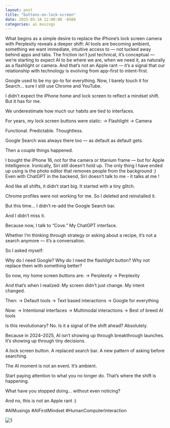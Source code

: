 ```yaml
---
layout: post
title: "buttons-on-lock-screen"
date: 2025-05-18 12:00:00 -0500
categories: ai musings
---
```


What begins as a simple desire to replace the iPhone’s lock screen camera with Perplexity reveals a deeper shift: AI tools are becoming ambient, something we want immediate, intuitive access to — not tucked away behind apps and tabs. The friction isn’t just technical, it’s conceptual — we’re starting to expect AI to be where we are, when we need it, as naturally as a flashlight or camera. And that’s not an Apple rant — it’s a signal that our relationship with technology is evolving from app-first to intent-first.


Google used to be my go-to for everything.
Now, I barely touch it for Search... sure I still use Chrome and YouTube.

I didn’t expect the iPhone home and lock screen to reflect a mindset shift. But it has for me.

We underestimate how much our habits are tied to interfaces.

For years, my lock screen buttons were static:
→ Flashlight
→ Camera

Functional. Predictable. Thoughtless.

Google Search was always there too — as default as default gets.

Then a couple things happened.

I bought the iPhone 16, not for the camera or titanium frame — but for Apple Intelligence.
Ironically, Siri still doesn’t hold up.
The only thing I have ended up using is the photo editor that removes people from the background :)
Even with ChatGPT in the backend, Siri doesn’t talk to me - it talks at me !

And like all shifts, it didn’t start big.
It started with a tiny glitch.

Chrome profiles were not working for me.
So I deleted and reinstalled it.

But this time…
I didn’t re-add the Google Search bar.

And I didn’t miss it.

Because now, I talk to “Cove.”
My ChatGPT interface.

Whether I’m thinking through strategy or asking about a recipe, it’s not a search anymore — it’s a conversation.

So I asked myself:

Why do I need Google?
Why do I need the flashlight button?
Why not replace them with something better?

So now, my home screen buttons are:
→ Perplexity
→ Perplexity

And that’s when I realized:
My screen didn’t just change.
My intent changed.

Then:
→ Default tools
→ Text based interactions
→ Google for everything

Now:
→ Intentional interfaces
→ Multimodal interactions
→ Best of breed AI tools


Is this revolutionary? No.
Is it a signal of the shift ahead? Absolutely.

Because in 2024–2025, AI isn’t showing up through breakthrough launches. It’s showing up through tiny decisions.

A lock screen button.
A replaced search bar.
A new pattern of asking before searching.

The AI moment is not an event.
It’s ambient.

Start paying attention to what you no longer do.
That’s where the shift is happening.

What have you stopped doing… without even noticing?

And no, this is not an Apple rant :) 

#AIMusings
#AIFirstMindset
#HumanComputerInteraction


 ![1](https://media.licdn.com/dms/image/v2/D4E22AQGHo4QaBpFxsg/feedshare-shrink_800/B4EZbk4FJTHMAk-/0/1747596629660?e=1750291200&v=beta&t=TadSHhWeMaB2uf7evEY3_8sFfZmqUhRpg51H9EaxTRQ)

 
 